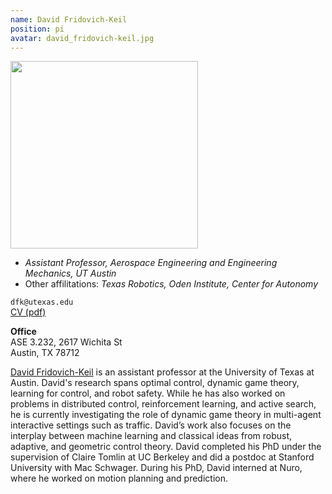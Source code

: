 ```yaml
---
name: David Fridovich-Keil
position: pi
avatar: david_fridovich-keil.jpg
---
```


<img width="300" src="{{site.baseurl}}/images/people/{{page.avatar}}" data-action="zoom">

- _Assistant Professor, Aerospace Engineering and Engineering Mechanics, UT Austin_<br>
- Other affilitations: _Texas Robotics, Oden Institute, Center for Autonomy_<br>

<i class="fa fa-envelope-o"></i> `dfk@utexas.edu`<br>
<i class="fa fa-newspaper-o"></i> [CV (pdf)](/documents/dfk_cv.pdf)

**Office**<br>
ASE 3.232, 2617 Wichita St<br>
Austin, TX 78712

[David Fridovich-Keil](https://dfridovi.github.io/) is an assistant professor at the University of Texas at Austin. David's research spans optimal control, dynamic game theory, learning for control, and robot safety. While he has also worked on problems in distributed control, reinforcement learning, and active search, he is currently investigating the role of dynamic game theory in multi-agent interactive settings such as traffic. David’s work also focuses on the interplay between machine learning and classical ideas from robust, adaptive, and geometric control theory. David completed his PhD under the supervision of Claire Tomlin at UC Berkeley and did a postdoc at Stanford University with Mac Schwager. During his PhD, David interned at Nuro, where he worked on motion planning and prediction.
